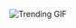 ![Trending GIF](https://media2.giphy.com/media/v1.Y2lkPThiYjIxNzcyOXU0Mmg1NXNpNmZtNG81aW93Zm9mdWEyYXF0ZTd2aGduemFzZjJoNyZlcD12MV9naWZzX3NlYXJjaCZjdD1n/2jMtpIi8mhE8ctiMtK/giphy.gif)
